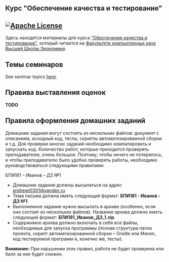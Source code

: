 Курс "Обеспечение качества и тестирование" 
---
[![Apache License](https://img.shields.io/badge/license-Apache%202-blue.svg)](LICENSE)
---

Здесь находятся материалы для курса
["Обеспечение качества и тестирование"](https://www.hse.ru/edu/courses/339549269), который
читается на [Факультете компьютерных наук Высшей Школы Экономики](https://cs.hse.ru).

## Темы семинаров

See seminar topics [here](seminars/README.md).

## Правива выставления оценок

__TODO__


## Правила оформления домашних заданий


Домашние задания могут состоять из нескольких файлов: документ с описанием,
исходный код, тесты, скрипты автоматизированной сборки и т.д.
Для проверки многих заданий необходимо компилировать и запускать код.
Количество работ, которые приходится проверять преподавателю, очень большое.
Поэтому, чтобы ничего не потерялось, и чтобы преподавателю было удобно проверять работы,
необходимо руководствоваться следующими правилами:


БПИ161 – Иванов – ДЗ №1

* Домашние задания должны высылаться на адрес [andrewt0301@yandex.ru](andrewt0301@yandex.ru).
* Тема письма должна иметь следующий формат: __БПИ181 - Иванов - ДЗ №1__.
* Выполненное задание нужно высылать в архиве (особенно, если оно состоит из нескольких файлов).
  Название архива должно иметь следующий формат: __БПИ181_Иванов_ДЗ_1.zip__.
* Содержимое архива должно включать в себя все файлы, необходимые для запуска программы
  (полная структура папок проекта, скрипт автоматизированной сборки – Gradle или Maven,
   код тестируемой программ и, конечно же, тесты).

__Внимание:__ При нарушении этих правил, работа не будет проверена или балл за нее будет снижен. 


